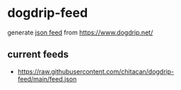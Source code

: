 # dogdrip-feed

generate [json feed](https://www.jsonfeed.org/) from https://www.dogdrip.net/

## current feeds

* https://raw.githubusercontent.com/chitacan/dogdrip-feed/main/feed.json
